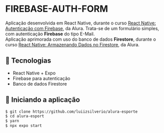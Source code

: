 # FIREBASE-AUTH-FORM

Aplicação desenvolvida em React Native, durante o curso [React Native: Autenticação com Firebase](https://cursos.alura.com.br/course/react-native-autenticacao-firebase), da Alura.
Trata-se de um formulário simples, com autenticação __Firebase__ do tipo E-Mail.
<br/>
Aplicação aprimorada com uso do banco de dados __Firestore__, durante o curso [React Native: Armazenando Dados no Firestore](https://cursos.alura.com.br/course/react-native-armazenando-dados-firestore), da Alura.
<br/>

## 🚀 Tecnologias

- React Native + Expo
- Firebase para autenticação
- Banco de dados Firestore


## :car: Iniciando a aplicação
```bash
$ git clone https://github.com/luiizsilverio/alura-esporte
$ cd alura-esport
$ yarn
$ npx expo start
```

